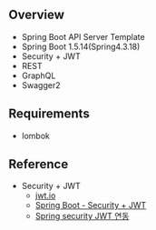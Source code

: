 ## Overview
* Spring Boot API Server Template
* Spring Boot 1.5.14(Spring4.3.18)
* Security + JWT
* REST
* GraphQL
* Swagger2


## Requirements
* lombok


## Reference
* Security + JWT
    * [jwt.io](https://jwt.io/)
    * [Spring Boot - Security + JWT](http://heowc.tistory.com/46)
    * [Spring security JWT 연동](http://yookeun.github.io/java/2017/07/23/spring-jwt/)
